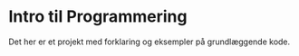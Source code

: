 # Intro til Programmering

Det her er et projekt med forklaring og eksempler på grundlæggende kode.

